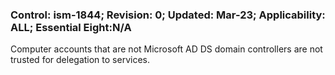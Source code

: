 ### Control: ism-1844; Revision: 0; Updated: Mar-23; Applicability: ALL; Essential Eight:N/A
<p>Computer accounts that are not Microsoft AD DS domain controllers are not trusted for delegation to services.</p>